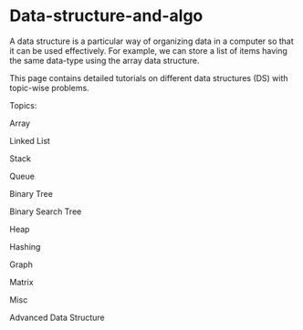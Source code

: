 # Data-structure-and-algo
A data structure is a particular way of organizing data in a computer so that it can be used effectively.
For example, we can store a list of items having the same data-type using the array data structure.

This page contains detailed tutorials on different data structures (DS) with topic-wise problems.

Topics:

Array

Linked List

Stack

Queue

Binary Tree

Binary Search Tree

Heap

Hashing

Graph

Matrix

Misc

Advanced Data Structure

